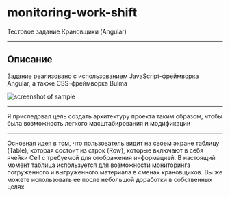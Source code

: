 # monitoring-work-shift
Тестовое задание Крановщики (Angular)

***
Описание
-----------------------------------
Задание реализовано с использованием JavaScript-фреймворка Angular, а также CSS-фреймворка Bulma

![screenshot of sample](https://i.ibb.co/djMC8QW/2021-01-25-13-23-34.png)

***
Я приследовал цель создать архитектуру проекта таким образом, чтобы была возможность легкого масштабирования и модификации
***
Основная идея в том, что пользователь видит на своем экране таблицу (Table), которая состоит из строк (Row), которые включают в себя ячейки Cell с требуемой для отображения информацией. В настоящий момент таблица используется для возможности мониторинга погруженного и выгруженного материала в сменах крановщиков. Вы же можете использовать ее после небольшой доработки в собственных целях
